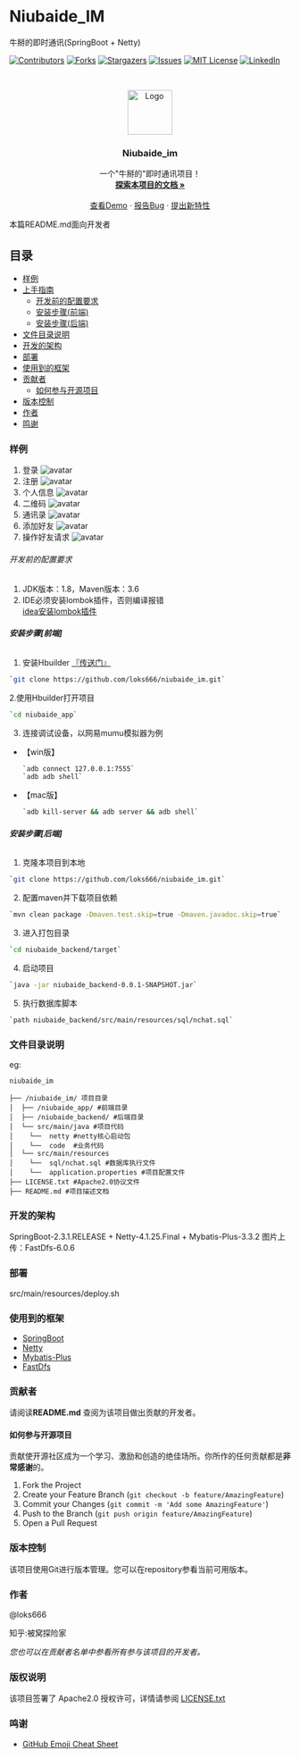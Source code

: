 # Niubaide_IM

牛掰的即时通讯(SpringBoot + Netty)

<!-- PROJECT SHIELDS -->

[![Contributors][contributors-shield]][contributors-url]
[![Forks][forks-shield]][forks-url]
[![Stargazers][stars-shield]][stars-url]
[![Issues][issues-shield]][issues-url]
[![MIT License][license-shield]][license-url]
[![LinkedIn][linkedin-shield]][linkedin-url]

<!-- PROJECT LOGO -->
<br />

<p align="center">
  <a href="https://github.com/loks666/niubaide_im/">
    <img src="images/niubaide.png" alt="Logo" width="80" height="80">
  </a>

<h3 align="center">Niubaide_im</h3>
  <p align="center">
    一个"牛掰的"即时通讯项目！
    <br />
    <a href="https://github.com/loks666/niubaide_im"><strong>探索本项目的文档 »</strong></a>
    <br />
    <br />
    <a href="https://github.com/loks666/niubaide_im">查看Demo</a>
    ·
    <a href="https://github.com/loks666/niubaide_im/issues">报告Bug</a>
    ·
    <a href="https://github.com/loks666/niubaide_im/issues">提出新特性</a>
  </p>

</p>


本篇README.md面向开发者

## 目录

- [样例](#样例)
- [上手指南](#上手指南)
    - [开发前的配置要求](#开发前的配置要求)
    - [安装步骤(前端)](#安装步骤[前端])
    - [安装步骤(后端)](#安装步骤[后端])
- [文件目录说明](#文件目录说明)
- [开发的架构](#开发的架构)
- [部署](#部署)
- [使用到的框架](#使用到的框架)
- [贡献者](#贡献者)
    - [如何参与开源项目](#如何参与开源项目)
- [版本控制](#版本控制)
- [作者](#作者)
- [鸣谢](#鸣谢)

### 样例
1. 登录
   ![avatar](images/login.jpg)
2. 注册
   ![avatar](images/regist.jpg)
3. 个人信息
   ![avatar](images/self.jpg)
4. 二维码
   ![avatar](images/qrCode.jpg)
5. 通讯录
   ![avatar](images/list.jpg)
6. 添加好友
   ![avatar](images/add.jpg)
7. 操作好友请求
   ![avatar](images/send.jpg)
   
###### 开发前的配置要求

1. JDK版本：1.8，Maven版本：3.6
2. IDE必须安装lombok插件，否则编译报错  
   [idea安装lombok插件](https://blog.csdn.net/wochunyang/article/details/81736354)

###### **安装步骤[前端]**

1. 安装Hbuilder  [『传送门』](https://www.dcloud.io/)

```sh
`git clone https://github.com/loks666/niubaide_im.git`
```

2.使用Hbuilder打开项目

 ```sh
`cd niubaide_app`
```

3. 连接调试设备，以网易mumu模拟器为例

- 【win版】
  ```sh
  `adb connect 127.0.0.1:7555`
  `adb adb shell`
  ```
- 【mac版】
  ```sh
  `adb kill-server && adb server && adb shell`
  ```

###### **安装步骤[后端]**

1. 克隆本项目到本地

```sh
`git clone https://github.com/loks666/niubaide_im.git`
```

2. 配置maven并下载项目依赖

```sh
`mvn clean package -Dmaven.test.skip=true -Dmaven.javadoc.skip=true`
```

3. 进入打包目录

```sh
`cd niubaide_backend/target`
```

4. 启动项目

```sh
`java -jar niubaide_backend-0.0.1-SNAPSHOT.jar`
```

5. 执行数据库脚本

```sh
`path niubaide_backend/src/main/resources/sql/nchat.sql`
```

### 文件目录说明

eg:

```
niubaide_im 

├── /niubaide_im/ 项目目录
│  ├── /niubaide_app/ #前端目录
│  ├── /niubaide_backend/ #后端目录
│  └── src/main/java #项目代码
│    └──  netty #netty核心启动包
│    └──  code  #业务代码
│  └── src/main/resources
│    └──  sql/nchat.sql #数据库执行文件
│    └──  application.properties #项目配置文件
├── LICENSE.txt #Apache2.0协议文件
├── README.md #项目描述文档

```

### 开发的架构

SpringBoot-2.3.1.RELEASE + Netty-4.1.25.Final + Mybatis-Plus-3.3.2
图片上传：FastDfs-6.0.6

### 部署

src/main/resources/deploy.sh

### 使用到的框架

- [SpringBoot](https://spring.io/projects/spring-boot)
- [Netty](https://netty.io/)
- [Mybatis-Plus](https://baomidou.com/)
- [FastDfs](https://github.com/happyfish100/fastdfs)

### 贡献者

请阅读**README.md** 查阅为该项目做出贡献的开发者。

#### 如何参与开源项目

贡献使开源社区成为一个学习、激励和创造的绝佳场所。你所作的任何贡献都是**非常感谢**的。

1. Fork the Project
2. Create your Feature Branch (`git checkout -b feature/AmazingFeature`)
3. Commit your Changes (`git commit -m 'Add some AmazingFeature'`)
4. Push to the Branch (`git push origin feature/AmazingFeature`)
5. Open a Pull Request

### 版本控制

该项目使用Git进行版本管理。您可以在repository参看当前可用版本。

### 作者

@loks666

知乎:被窝探险家 &ensp; 

*您也可以在贡献者名单中参看所有参与该项目的开发者。*

### 版权说明

该项目签署了 Apache2.0 授权许可，详情请参阅 [LICENSE.txt](https://github.com/loks666/niubaide_im/blob/master/LICENSE)

### 鸣谢

- [GitHub Emoji Cheat Sheet](https://www.webpagefx.com/tools/emoji-cheat-sheet)

<!-- links -->

[your-project-path]:loks666/niubaide_im

[contributors-shield]: https://img.shields.io/github/contributors/loks666/niubaide_im.svg?style=flat-square

[contributors-url]: https://github.com/loks666/niubaide_im/graphs/contributors

[forks-shield]: https://img.shields.io/github/forks/loks666/niubaide_im.svg?style=flat-square

[forks-url]: https://github.com/loks666/niubaide_im/network/members

[stars-shield]: https://img.shields.io/github/stars/loks666/niubaide_im.svg?style=flat-square

[stars-url]: https://github.com/loks666/niubaide_im/stargazers

[issues-shield]: https://img.shields.io/github/issues/loks666/niubaide_im.svg?style=flat-square

[issues-url]: https://img.shields.io/github/issues/loks666/niubaide_im.svg

[license-shield]: https://img.shields.io/github/license/loks666/niubaide_im.svg?style=flat-square

[license-url]: https://github.com/loks666/niubaide_im/blob/master/LICENSE.txt

[linkedin-shield]: https://img.shields.io/badge/-LinkedIn-black.svg?style=flat-square&logo=linkedin&colorB=555

[linkedin-url]: https://linkedin.com/in/shaojintian




